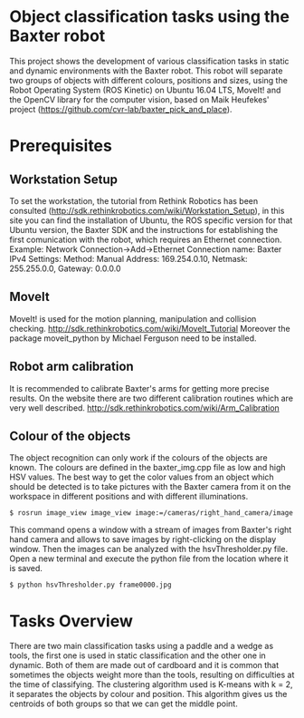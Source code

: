 # Object classification tasks using the Baxter robot
 This project shows the development of various classification tasks in static and dynamic environments with the Baxter robot. This robot will separate two groups of objects with different colours, positions and sizes, using the Robot Operating System (ROS Kinetic) on Ubuntu 16.04 LTS, MoveIt! and the OpenCV library for the computer vision, based on Maik Heufekes' project (https://github.com/cvr-lab/baxter_pick_and_place).
 
# Prerequisites

   ## Workstation Setup

To set the workstation, the tutorial from Rethink Robotics has been consulted (http://sdk.rethinkrobotics.com/wiki/Workstation_Setup), in this site you can find the installation of Ubuntu, the ROS specific version for that Ubuntu version, the Baxter SDK and the instructions for establishing the first comunication with the robot, which requires an Ethernet connection.
    Example: Network Connection->Add->Ethernet
    Connection name: Baxter
    IPv4 Settings: Method: Manual
    Address: 169.254.0.10, Netmask: 255.255.0.0, Gateway: 0.0.0.0
   
   ## MoveIt

   MoveIt! is used for the motion planning, manipulation and collision checking.
    http://sdk.rethinkrobotics.com/wiki/MoveIt_Tutorial
    Moreover the package moveit_python by Michael Ferguson need to be installed.
   
   ## Robot arm calibration

   It is recommended to calibrate Baxter's arms for getting more precise results. On the website there are two different calibration routines which are very well described.
    http://sdk.rethinkrobotics.com/wiki/Arm_Calibration
   
   ## Colour of the objects

   The object recognition can only work if the colours of the objects are known. The colours are defined in the baxter_img.cpp file as low and high HSV values. The best way to get the color values from an object which should be detected is to take pictures with the Baxter camera from it on the workspace in different positions and with different illuminations. 

    $ rosrun image_view image_view image:=/cameras/right_hand_camera/image

   This command opens a window with a stream of images from Baxter's right hand camera and allows to save images by right-clicking on the display window.
    Then the images can be analyzed with the hsvThresholder.py file. Open a new terminal and execute the python file from the location where it is saved.

    $ python hsvThresholder.py frame0000.jpg

# Tasks Overview

There are two main classification tasks using a paddle and a wedge as tools, the first one is used in static classification and the other one in dynamic. Both of them are made out of cardboard and it is common that sometimes the objects weight more than the tools, resulting on difficulties at the time of classifying. The clustering algorithm used is K-means with k = 2, it separates the objects by colour and position. This algorithm gives us the centroids of both groups so that we can get the middle point.
